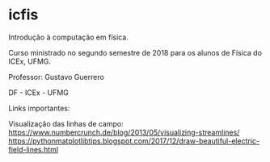 # icfis
Introdução à computação em física.

Curso ministrado no segundo semestre de 2018 para os alunos de Física do ICEx, UFMG. 

Professor: Gustavo Guerrero

DF - ICEx - UFMG

Links importantes:

Visualização das linhas de campo:
https://www.numbercrunch.de/blog/2013/05/visualizing-streamlines/
https://pythonmatplotlibtips.blogspot.com/2017/12/draw-beautiful-electric-field-lines.html


